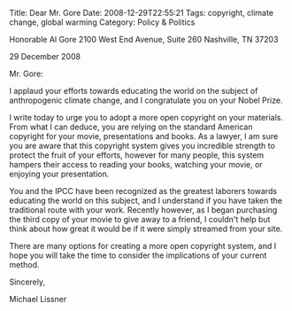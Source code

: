 Title: Dear Mr. Gore
Date: 2008-12-29T22:55:21
Tags: copyright, climate change, global warming
Category: Policy & Politics


Honorable Al Gore
2100 West End Avenue, Suite 260
Nashville, TN 37203

29 December 2008

Mr. Gore:

I applaud your efforts towards educating the world on the subject of 
anthropogenic climate change, and I congratulate you on your Nobel Prize. 

I write today to urge you to adopt a more open copyright on your materials. 
From what I can deduce, you are relying on the standard American copyright 
for your movie, presentations and books. As a lawyer, 
I am sure you are aware that this copyright system gives you incredible 
strength to protect the fruit of your efforts, however for many people, 
this system hampers their access to reading your books, 
watching your movie, or enjoying your presentation.

You and the IPCC have been recognized as the greatest laborers towards 
educating the world on this subject, and I understand if you have taken the 
traditional route with your work. Recently however, as I began purchasing 
the third copy of your movie to give away to a friend, 
I couldn't help but think about how great it would be if it were simply 
streamed from your site.

There are many options for creating a more open copyright system, 
and I hope you will take the time to consider the implications of your 
current method.

Sincerely,


Michael Lissner
